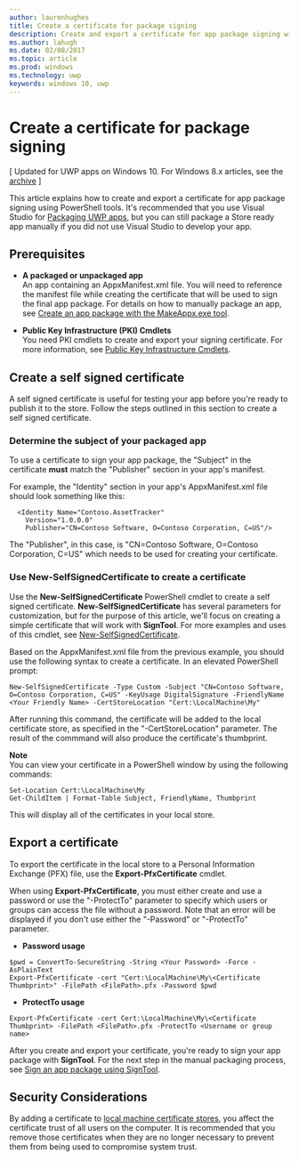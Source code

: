 ---author: laurenhughestitle: Create a certificate for package signingdescription: Create and export a certificate for app package signing with PowerShell tools.ms.author: lahughms.date: 02/08/2017ms.topic: articlems.prod: windowsms.technology: uwpkeywords: windows 10, uwp---# Create a certificate for package signing\[ Updated for UWP apps on Windows 10. For Windows 8.x articles, see the [archive](http://go.microsoft.com/fwlink/p/?linkid=619132) \]This article explains how to create and export a certificate for app package signing using PowerShell tools. It's recommended that you use Visual Studio for [Packaging UWP apps](https://msdn.microsoft.com/windows/uwp/packaging/packaging-uwp-apps), but you can still package a Store ready app manually if you did not use Visual Studio to develop your app.## Prerequisites- **A packaged or unpackaged app**  An app containing an AppxManifest.xml file. You will need to reference the manifest file while creating the certificate that will be used to sign the final app package. For details on how to manually package an app, see [Create an app package with the MakeAppx.exe tool](https://msdn.microsoft.com/windows/uwp/packaging/create-app-package-with-makeappx-tool).- **Public Key Infrastructure (PKI) Cmdlets**  You need PKI cmdlets to create and export your signing certificate. For more information, see [Public Key Infrastructure Cmdlets](https://technet.microsoft.com/library/hh848636.aspx).## Create a self signed certificateA self signed certificate is useful for testing your app before you're ready to publish it to the store. Follow the steps outlined in this section to create a self signed certificate.### Determine the subject of your packaged app  To use a certificate to sign your app package, the "Subject" in the certificate **must** match the "Publisher" section in your app's manifest.For example, the "Identity" section in your app's AppxManifest.xml file should look something like this:```  <Identity Name="Contoso.AssetTracker"     Version="1.0.0.0"     Publisher="CN=Contoso Software, O=Contoso Corporation, C=US"/>```The "Publisher", in this case, is "CN=Contoso Software, O=Contoso Corporation, C=US" which needs to be used for creating your certificate. ### Use **New-SelfSignedCertificate** to create a certificateUse the **New-SelfSignedCertificate** PowerShell cmdlet to create a self signed certificate. **New-SelfSignedCertificate** has several parameters for customization, but for the purpose of this article, we'll focus on creating a simple certificate that will work with **SignTool**. For more examples and uses of this cmdlet, see [New-SelfSignedCertificate](https://technet.microsoft.com/library/hh848633.aspx).Based on the AppxManifest.xml file from the previous example, you should use the following syntax to create a certificate. In an elevated PowerShell prompt:```New-SelfSignedCertificate -Type Custom -Subject "CN=Contoso Software, O=Contoso Corporation, C=US" -KeyUsage DigitalSignature -FriendlyName <Your Friendly Name> -CertStoreLocation "Cert:\LocalMachine\My"```After running this command, the certificate will be added to the local certificate store, as specified in the "-CertStoreLocation" parameter. The result of the commmand will also produce the certificate's thumbprint.  **Note**  You can view your certificate in a PowerShell window by using the following commands:```Set-Location Cert:\LocalMachine\MyGet-ChildItem | Format-Table Subject, FriendlyName, Thumbprint```This will display all of the certificates in your local store.## Export a certificate To export the certificate in the local store to a Personal Information Exchange (PFX) file, use the **Export-PfxCertificate** cmdlet.When using **Export-PfxCertificate**, you must either create and use a password or use the "-ProtectTo" parameter to specify which users or groups can access the file without a password. Note that an error will be displayed if you don't use either the "-Password" or "-ProtectTo" parameter.- **Password usage**```$pwd = ConvertTo-SecureString -String <Your Password> -Force -AsPlainText Export-PfxCertificate -cert "Cert:\LocalMachine\My\<Certificate Thumbprint>" -FilePath <FilePath>.pfx -Password $pwd```- **ProtectTo usage**```Export-PfxCertificate -cert Cert:\LocalMachine\My\<Certificate Thumbprint> -FilePath <FilePath>.pfx -ProtectTo <Username or group name>```After you create and export your certificate, you're ready to sign your app package with **SignTool**. For the next step in the manual packaging process, see [Sign an app package using SignTool](https://msdn.microsoft.com/windows/uwp/packaging/sign-app-package-using-signtool).## Security Considerations By adding a certificate to [local machine certificate stores](https://msdn.microsoft.com/windows/hardware/drivers/install/local-machine-and-current-user-certificate-stores), you affect the certificate trust of all users on the computer. It is recommended that you remove those certificates when they are no longer necessary to prevent them from being used to compromise system trust.